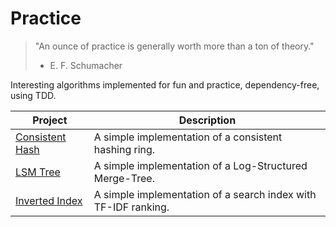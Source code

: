 # Practice 

> "An ounce of practice is generally worth more than a ton of theory."
> - E. F. Schumacher

Interesting algorithms implemented for fun and practice, dependency-free, using TDD.


| Project | Description |
| --- | --- |
| [Consistent Hash](./consistent_hash) | A simple implementation of a consistent hashing ring. |
| [LSM Tree](./lsm_tree) | A simple implementation of a Log-Structured Merge-Tree. |
| [Inverted Index](./inverted_index_tfidf) | A simple implementation of a search index with TF-IDF ranking. |

